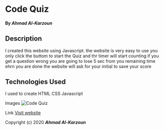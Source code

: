 # Code Quiz

#### By _**Ahmad Al-Karzoun**_

## Description

I created this website using Javascript.
the website is very easy to use you only click the buttom to start the Quiz and thr timer will start counting 
if you get a question wrong you are going to lose 5 sec from you remaining time ehrn you are done the website will ask for your initial to save your score






## Technologies Used

I used to create
HTML
CSS
Javascript 

Images
![Code Quiz](/Users/ahmadal-karzoun/Desktop/ahmad-img)




Link
[Visit website](file:///Users/ahmadal-karzoun/code/PasswordGenerator/index.html "Password Generator"
)





Copyright (c) 2020 **_Ahmad Al-Karzoun_**






